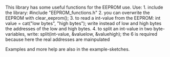 This library has some useful functions for the EEPROM use.
Use:
    1. include the library: #include "EEPROM_functions.h"
    2. you can overwrite the EEPROM with clear_eeprom();
    3. to read a int-value from the EEPROM: int value = cat("low bytes", "high bytes"); write instead of low and high bytes the addresses of the low and high bytes.
    4. to split an int-value in two byte-variables, write: split(int-value, &valuelow, &valuehigh); the 6 is required because here the real addresses are          mainpulated

Examples and more help are also in the example-sketches.
